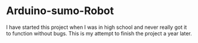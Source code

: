 # Arduino-sumo-Robot
 I have started this project when I was in high school and never really got it to function without bugs. 
This is my attempt to finish the project a year later.

